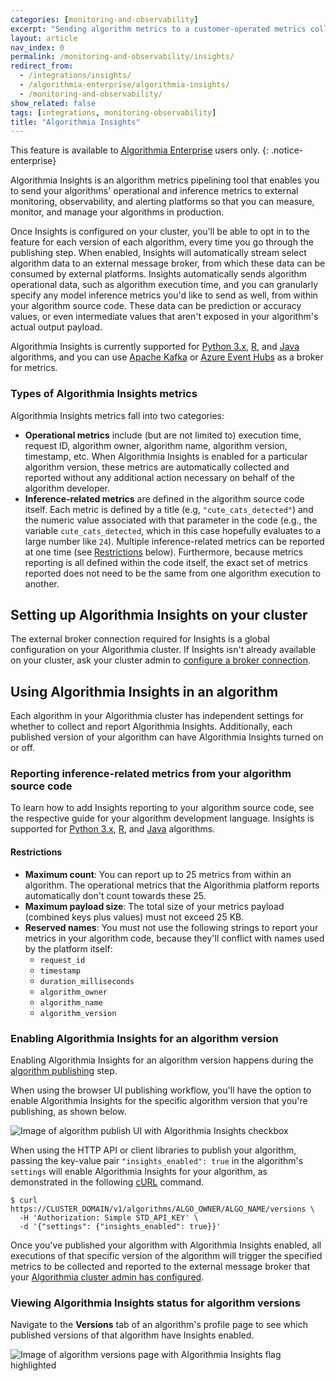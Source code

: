 ```yaml
---
categories: [monitoring-and-observability]
excerpt: "Sending algorithm metrics to a customer-operated metrics collection system"
layout: article
nav_index: 0
permalink: /monitoring-and-observability/insights/
redirect_from:
  - /integrations/insights/
  - /algorithmia-enterprise/algorithmia-insights/
  - /monitoring-and-observability/
show_related: false
tags: [integrations, monitoring-observability]
title: "Algorithmia Insights"
---
```


This feature is available to [Algorithmia Enterprise](/enterprise) users only.
{: .notice-enterprise}

Algorithmia Insights is an algorithm metrics pipelining tool that enables you to send your algorithms' operational and inference metrics to external monitoring, observability, and alerting platforms so that you can measure, monitor, and manage your algorithms in production.

Once Insights is configured on your cluster, you'll be able to opt in to the feature for each version of each algorithm, every time you go through the publishing step. When enabled, Insights will automatically stream select algorithm data to an external message broker, from which these data can be consumed by external platforms. Insights automatically sends algorithm operational data, such as algorithm execution time, and you can granularly specify any model inference metrics you'd like to send as well, from within your algorithm source code. These data can be prediction or accuracy values, or even intermediate values that aren't exposed in your algorithm's actual output payload.

Algorithmia Insights is currently supported for [Python 3.x](/developers/algorithm-development/languages/python#publishing-algorithmia-insights), [R](/developers/algorithm-development/languages/r#publishing-algorithmia-insights), and [Java](/developers/algorithm-development/languages/java#publishing-algorithmia-insights) algorithms, and you can use [Apache Kafka](https://kafka.apache.org/) or [Azure Event Hubs](https://azure.microsoft.com/services/event-hubs/) as a broker for metrics.

### Types of Algorithmia Insights metrics

Algorithmia Insights metrics fall into two categories:

- **Operational metrics** include (but are not limited to) execution time, request ID, algorithm owner, algorithm name, algorithm version, timestamp, etc. When Algorithmia Insights is enabled for a particular algorithm version, these metrics are automatically collected and reported without any additional action necessary on behalf of the algorithm developer.
- **Inference-related metrics** are defined in the algorithm source code itself. Each metric is defined by a title (e.g, `"cute_cats_detected"`) and the numeric value associated with that parameter in the code (e.g., the variable `cute_cats_detected`, which in this case hopefully evaluates to a large number like `24`). Multiple inference-related metrics can be reported at one time (see [Restrictions](#restrictions) below). Furthermore, because metrics reporting is all defined within the code itself, the exact set of metrics reported does not need to be the same from one algorithm execution to another.

## Setting up Algorithmia Insights on your cluster

The external broker connection required for Insights is a global configuration on your Algorithmia cluster. If Insights isn't already available on your cluster, ask your cluster admin to [configure a broker connection](https://training.algorithmia.com/exploring-the-admin-panel/687275).

## Using Algorithmia Insights in an algorithm

Each algorithm in your Algorithmia cluster has independent settings for whether to collect and report Algorithmia Insights. Additionally, each published version of your algorithm can have Algorithmia Insights turned on or off.

### Reporting inference-related metrics from your algorithm source code

To learn how to add Insights reporting to your algorithm source code, see the respective guide for your algorithm development language. Insights is supported for [Python 3.x](/developers/algorithm-development/languages/python#publishing-algorithmia-insights), [R](/developers/algorithm-development/languages/r#publishing-algorithmia-insights), and [Java](/developers/algorithm-development/languages/java#publishing-algorithmia-insights) algorithms.

#### Restrictions

- **Maximum count**: You can report up to 25 metrics from within an algorithm. The operational metrics that the Algorithmia platform reports automatically don't count towards these 25.
- **Maximum payload size**: The total size of your metrics payload (combined keys plus values) must not exceed 25 KB.
- **Reserved names**: You must not use the following strings to report your metrics in your algorithm code, because they'll conflict with names used by the platform itself:
  - `request_id`
  - `timestamp`
  - `duration_milliseconds`
  - `algorithm_owner`
  - `algorithm_name`
  - `algorithm_version`

### Enabling Algorithmia Insights for an algorithm version

Enabling Algorithmia Insights for an algorithm version happens during the [algorithm publishing](/developers/algorithm-development/your-first-algo/#publishing-your-algorithm) step.

When using the browser UI publishing workflow, you'll have the option to enable Algorithmia Insights for the specific algorithm version that you're publishing, as shown below.

![Image of algorithm publish UI with Algorithmia Insights checkbox](/developers/images/algorithmia-enterprise/algorithmia-insights/web-ui-publish.png)

When using the HTTP API or client libraries to publish your algorithm, passing the key-value pair `"insights_enabled": true` in the algorithm's `settings` will enable Algorithmia Insights for your algorithm, as demonstrated in the following [cURL](/developers/clients/curl) command.

```shell
$ curl https://CLUSTER_DOMAIN/v1/algorithms/ALGO_OWNER/ALGO_NAME/versions \
  -H 'Authorization: Simple STD_API_KEY' \
  -d '{"settings": {"insights_enabled": true}}'
```

Once you've published your algorithm with Algorithmia Insights enabled, all executions of that specific version of the algorithm will trigger the specified metrics to be collected and reported to the external message broker that your [Algorithmia cluster admin has configured](#setting-up-algorithmia-insights-on-your-cluster).

### Viewing Algorithmia Insights status for algorithm versions

Navigate to the **Versions** tab of an algorithm's profile page to see which published versions of that algorithm have Insights enabled.

![Image of algorithm versions page with Algorithmia Insights flag highlighted](/developers/images/algorithmia-enterprise/algorithmia-insights/web-ui-versions.png)
